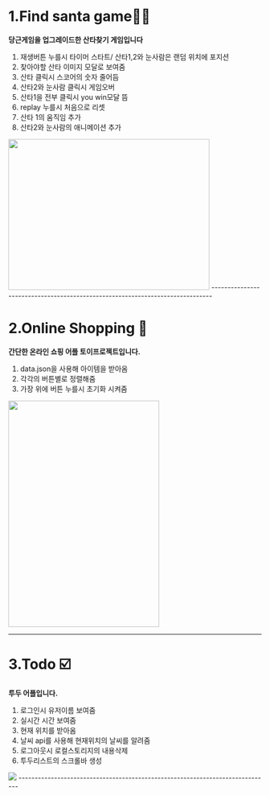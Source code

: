 #  1.Find santa game🎅🏻
**당근게임을 업그레이드한 산타찾기 게임입니다**
1. 재생버튼 누를시 타이머 스타트/ 산타1,2와 눈사람은 랜덤 위치에 포지션
2. 찾아야할 산타 이미지 모달로 보여줌
3. 산타 클릭시 스코어의 숫자 줄어듬
4. 산타2와 눈사람 클릭시 게임오버
5. 산타1을 전부 클릭시 you win모달 뜸
6. replay 누를시 처음으로 리셋
7. 산타 1의 움직임 추가
8. 산타2와 눈사람의 애니메이션 추가

<img src="https://user-images.githubusercontent.com/94913420/147404334-2f0dc847-8e0f-4c81-8acb-b5443005a022.gif" width="400" height="300">
------------------------------------------------------------------------------

#  2.Online Shopping 🛒
**간단한 온라인 쇼핑 어플 토이프로젝트입니다.**
1. data.json을 사용해 아이템을 받아옴
2. 각각의 버튼별로 정렬해줌
3. 가장 위에 버튼 누를시 초기화 시켜줌
<img src="https://user-images.githubusercontent.com/94913420/147732005-21c41ec4-063b-46b6-8ba4-2eb24fb2e069.gif" width="300" height="450">

------------------------------------------------------------------------------

#  3.Todo ☑️
**투두 어플입니다.**
1. 로그인시 유저이름 보여줌
2. 실시간 시간 보여줌
3. 현재 위치를 받아옴 
4. 날씨 api를 사용해 현재위치의 날씨를 알려줌
5. 로그아웃시 로컬스토리지의 내용삭제
6. 투두리스트의 스크롤바 생성
<img src="https://user-images.githubusercontent.com/94913420/147733169-7b566a29-8ede-4abc-b736-377d4311fb24.gif">
------------------------------------------------------------------------------
